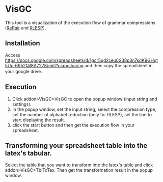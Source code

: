 # VisGC

This tool is a visualization of the execution flow of grammar compressions ([RePair](https://ieeexplore.ieee.org/document/892708) and [RLESP](https://www.sciencedirect.com/science/article/abs/pii/S0166218X19300319?via%3Dihub)).

## Installation

Access https://docs.google.com/spreadsheets/d/1gcr5qd2ceu0S38p3n7sdK9GHqt5Uur6R52Qil8A7278/edit?usp=sharing and then copy the spreadsheet in your google drive.
　　
## Execution
1. Click addon>VisGC>VisGC to open the popup window (input string and settings). 
2. In the popup window, set the input string, select the compression type, set the number of alphabet reduction (only for RLESP), set the line to start displaying the result.
3. click the start button and then get the execution flow in your spreadsheet.

## Transforming your spreadsheet table into the latex's tabular. 

Select the table that you want to transform into the latex's table and click addon>VisGC>TblToTex. Then get the transformation result in the popup window.
